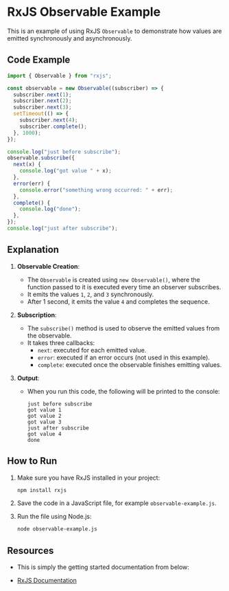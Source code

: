 # RxJS Observable Example

This is an example of using RxJS `Observable` to demonstrate how values are emitted synchronously and asynchronously.

## Code Example

```javascript
import { Observable } from "rxjs";

const observable = new Observable((subscriber) => {
  subscriber.next(1);
  subscriber.next(2);
  subscriber.next(3);
  setTimeout(() => {
    subscriber.next(4);
    subscriber.complete();
  }, 1000);
});

console.log("just before subscribe");
observable.subscribe({
  next(x) {
    console.log("got value " + x);
  },
  error(err) {
    console.error("something wrong occurred: " + err);
  },
  complete() {
    console.log("done");
  },
});
console.log("just after subscribe");
```

## Explanation

1. **Observable Creation**:

   - The `Observable` is created using `new Observable()`, where the function passed to it is executed every time an observer subscribes.
   - It emits the values `1`, `2`, and `3` synchronously.
   - After 1 second, it emits the value `4` and completes the sequence.

2. **Subscription**:

   - The `subscribe()` method is used to observe the emitted values from the observable.
   - It takes three callbacks:
     - `next`: executed for each emitted value.
     - `error`: executed if an error occurs (not used in this example).
     - `complete`: executed once the observable finishes emitting values.

3. **Output**:
   - When you run this code, the following will be printed to the console:
     ```
     just before subscribe
     got value 1
     got value 2
     got value 3
     just after subscribe
     got value 4
     done
     ```

## How to Run

1. Make sure you have RxJS installed in your project:

   ```bash
   npm install rxjs
   ```

2. Save the code in a JavaScript file, for example `observable-example.js`.

3. Run the file using Node.js:
   ```bash
   node observable-example.js
   ```

## Resources

- This is simply the getting started documentation from below:

- [RxJS Documentation](https://rxjs.dev/guide/observable)
